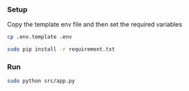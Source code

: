 ### Setup
Copy the template env file and then set the required variables
```bash
cp .env.template .env
```

```bash
sudo pip install -r requirement.txt
```

### Run
```bash
sudo python src/app.py
```


